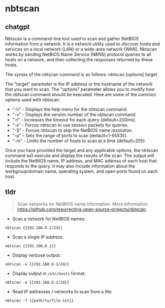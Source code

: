 # nbtscan 
## chatgpt 
Nbtscan is a command-line tool used to scan and gather NetBIOS information from a network. It is a network utility used to discover hosts and services on a local network (LAN) or a wide-area network (WAN). Nbtscan works by sending NetBIOS Name Service (NBNS) protocol queries to all hosts on a network, and then collecting the responses returned by these hosts.

The syntax of the nbtscan command is as follows:
nbtscan [options] target

The "target" parameter is the IP address or the hostname of the network that you want to scan. The "options" parameter allows you to modify how the nbtscan command should be executed. Here are some of the common options used with nbtscan:

- "-h" - Displays the help menu for the nbtscan command.
- "-v" - Displays the version number of the nbtscan command.
- "-t" - Increases the timeout for each query (default=200ms).
- "-s" - Forces nbtscan to use session packets for queries.
- "-S" - Forces nbtscan to skip the NetBIOS name resolution.
- "-p" - Sets the range of ports to scan (default=1-65535).
- "-m" - Limits the number of hosts to scan at a time (default=255).

Once you have provided the target and any applicable options, the nbtscan command will execute and display the results of the scan. The output will include the NetBIOS name, IP address, and MAC address of each host that responds to the query. It may also include information about the workgroup/domain name, operating system, and open ports found on each host. 

## tldr 
 
> Scan networks for NetBIOS name information.
> More information: <https://github.com/resurrecting-open-source-projects/nbtscan>.

- Scan a network for NetBIOS names:

`nbtscan {{192.168.0.1/24}}`

- Scan a single IP address:

`nbtscan {{192.168.0.1}}`

- Display verbose output:

`nbtscan -v {{192.168.0.1/24}}`

- Display output in `/etc/hosts` format:

`nbtscan -e {{192.168.0.1/24}}`

- Read IP addresses / networks to scan from a file:

`nbtscan -f {{path/to/file.txt}}`
